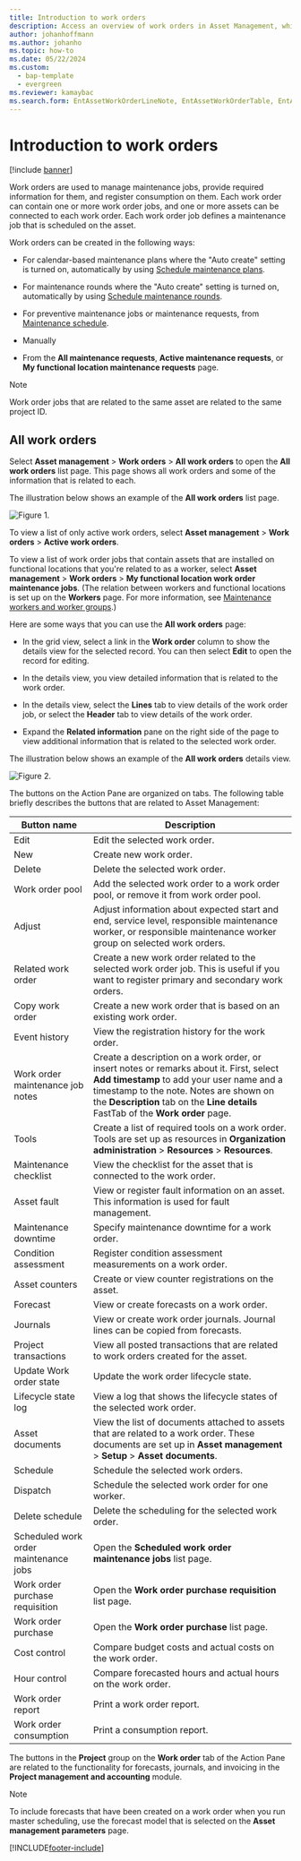 ```yaml
---
title: Introduction to work orders
description: Access an overview of work orders in Asset Management, which are used to manage maintenance jobs, provide required information, and register consumption.
author: johanhoffmann
ms.author: johanho
ms.topic: how-to
ms.date: 05/22/2024
ms.custom:
  - bap-template
  - evergreen
ms.reviewer: kamaybac
ms.search.form: EntAssetWorkOrderLineNote, EntAssetWorkOrderTable, EntAssetWorkOrderActive, EntAssetWorkOrderHoursInfoPart, EntAssetWorkOrderLineListPage, EntAssetWorkOrderAddObjectBOMItem, EntAssetWorkOrderTablePoolAdd, EntAssetWorkOrderPurchReqListPagePreviewPane, EntAssetWorkOrderPoolReferenceAdd, EntAssetWorkOrderWorkspace, EntAssetWorkOrderTableAdjust, EntAssetWorkOrderGantt, EntAssetWorkOrderNotes, EntAssetWorkOrderActivePart, EntAssetWorkOrderTableInfoPart, EntAssetWorkOrderLineListPagePreviewPane, EntAssetWorkOrderTool, EntAssetMobileWorkOrderLineDetails, EntAssetMobileWorkOrderLineList, EntAssetMobileWorkOrderDetails 
---
```


# Introduction to work orders

[!include [banner](../../includes/banner.md)]

Work orders are used to manage maintenance jobs, provide required information for them, and register consumption on them. Each work order can contain one or more work order jobs, and one or more assets can be connected to each work order. Each work order job defines a maintenance job that is scheduled on the asset.

Work orders can be created in the following ways:

- For  calendar-based maintenance plans where the "Auto create" setting is turned on, automatically by using [Schedule maintenance plans](../preventive-and-reactive-maintenance/schedule-maintenance-plans.md).

- For maintenance rounds where the "Auto create" setting is turned on, automatically by using [Schedule maintenance rounds](../preventive-and-reactive-maintenance/maintenance-rounds.md).

- For preventive maintenance jobs or maintenance requests, from [Maintenance schedule](../preventive-and-reactive-maintenance/maintenance-schedule.md).

- Manually

- From the **All maintenance requests**, **Active maintenance requests**, or **My functional location maintenance requests** page.

> [!NOTE]
> Work order jobs that are related to the same asset are related to the same project ID.

## All work orders

Select **Asset management** > **Work orders** > **All work orders** to open the **All work orders** list page. This page shows all work orders and some of the information that is related to each.

The illustration below shows an example of the **All work orders** list page.

![Figure 1.](media/01-work-orders.png)

To view a list of only active work orders, select **Asset management** > **Work orders** > **Active work orders**.

To view a list of work order jobs that contain assets that are installed on functional locations that you're related to as a worker, select **Asset management** > **Work orders** > **My functional location work order maintenance jobs**. (The relation between workers and functional locations is set up on the **Workers** page. For more information, see [Maintenance workers and worker groups](../setup-for-objects/workers-and-worker-groups.md).)

Here are some ways that you can use the **All work orders** page:

- In the grid view, select a link in the **Work order** column to show the details view for the selected record. You can then select **Edit** to open the record for editing.

- In the details view, you view detailed information that is related to the work order.  

- In the details view, select the **Lines** tab to view details of the work order job, or select the **Header** tab to view details of the work order.  

- Expand the **Related information** pane on the right side of the page to view additional information that is related to the selected work order.

The illustration below shows an example of the **All work orders** details view.

![Figure 2.](media/02-work-orders.png)

The buttons on the Action Pane are organized on tabs. The following table briefly describes the buttons that are related to Asset Management:

| Button name | Description |
|--|--|
| Edit | Edit the selected work order. |
| New | Create new work order. |
| Delete | Delete the selected work order. |
| Work order pool | Add the selected work order to a work order pool, or remove it from work order pool. |
| Adjust | Adjust information about expected start and end, service level, responsible maintenance worker, or responsible maintenance worker group on selected work orders. |
| Related work order | Create a new work order related to the selected work order job. This is useful if you want to register primary and secondary work orders. |
| Copy work order | Create a new work order that is based on an existing work order. |
| Event history | View the registration history for the work order. |
| Work order maintenance job notes | Create a description on a work order, or insert notes or remarks about it. First, select **Add timestamp** to add your user name and a timestamp to the note. Notes are shown on the **Description** tab on the **Line details** FastTab of the **Work order** page. |
| Tools | Create a list of required tools on a work order. Tools are set up as resources in **Organization administration** > **Resources** > **Resources**. |
| Maintenance checklist | View the checklist for the asset that is connected to the work order. |
| Asset fault | View or register fault information on an asset. This information is used for fault management. |
| Maintenance downtime | Specify maintenance downtime for a work order. |
| Condition assessment | Register condition assessment measurements on a work order. |
| Asset counters | Create or view counter registrations on the asset. |
| Forecast | View or create forecasts on a work order. |
| Journals | View or create work order journals. Journal lines can be copied from forecasts. |
| Project transactions | View all posted transactions that are related to work orders created for the asset. |
| Update Work order state | Update the work order lifecycle state. |
| Lifecycle state log | View a log that shows the lifecycle states of the selected work order. |
| Asset documents | View the list of documents attached to assets that are related to a work order. These documents are set up in **Asset management** > **Setup** > **Asset documents**. |
| Schedule | Schedule the selected work orders. |
| Dispatch | Schedule the selected work order for one worker. |
| Delete schedule | Delete the scheduling for the selected work order. |
| Scheduled work order maintenance jobs | Open the **Scheduled work order maintenance jobs** list page. |
| Work order purchase requisition | Open the **Work order purchase requisition** list page. |
| Work order purchase | Open the **Work order purchase** list page. |
| Cost control | Compare budget costs and actual costs on the work order. |
| Hour control | Compare forecasted hours and actual hours on the work order. |
| Work order report | Print a work order report. |
| Work order consumption | Print a consumption report. |

The buttons in the **Project** group on the **Work order** tab of the Action Pane are related to the functionality for forecasts, journals, and invoicing in the **Project management and accounting** module.

>[!NOTE]
>To include forecasts that have been created on a work order when you run master scheduling, use the forecast model that is selected on the **Asset management parameters** page.

[!INCLUDE[footer-include](../../../includes/footer-banner.md)]
